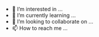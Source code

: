 
- 👀 I’m interested in ...
- 🌱 I’m currently learning ...
- 💞️ I’m looking to collaborate on ...
- 📫 How to reach me ...

<!---
maelsachlinn/maelsachlinn is a ✨ special ✨ repository because its `README.md` (this file) appears on your GitHub profile.
You can click the Preview link to take a look at your changes.
--->
